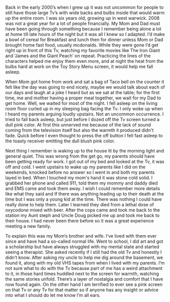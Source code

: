 Back in the early 2000’s when I grew up it was not uncommon for people to still have those large Tv’s with wide backs and bulbs inside that would warm up the entire room. I was six years old, growing up in west warwick. 2008 was not a great year for a lot of people financially. My Mom and Dad must have been going through something because I remember being alone a lot at home till late hours of the night but it was all I knew so I adapted. I’d make a bowl of cereal for Breakfast and lunch then for dinner unless Mom or Dad brought home fast food, usually mcdonalds. While they were gone I’d get right up in front of this Tv, watching my favorite movies like The Iron Giant and ‘James and the Giant Peach’ on repeat. Practicing the lines of the characters helped me enjoy them even more, and at night the heat from the bulbs hard at work on the Toy Story Menu screen, it would help me fall asleep. 

When Mom got home from work and sat a bag of Taco bell on the counter it felt like the day was going to end nicely, maybe we would talk about each of our days and laugh at a joke I heard but as we sat at the table; for the first time, me and mother having a proper meal together, we wait for my Dad to get home. Well, we waited for most of the night. I fell asleep on the living room floor curled up in my sleeping bag facing the Tv. I only woke up when I heard my parents arguing loudly upstairs. Not an uncommon occurrence. I tried to fall back asleep, but just before I dozed off the Tv screen turned a dull pink color. At first this unnerved me because of the lack of sound coming from the television itself but also the warmth it produced didn't fade. Quick before I even thought to press the off button I fell fast asleep to the toasty receiver emitting the dull blush pink color. 

Next thing I remember is waking up to the house lit by the morning light and general quiet. This was wrong from the get go, my parents should have been getting ready for work. I got out of my bed and looked at the Tv, it was off and cold. I went upstairs to wake up my parents like I did on the weekends, knocked before no answer so I went in and both my parents layed in bed. When I touched my mom's hand it was stone cold solid. I grabbed her phone and called 911, told them my mommy and daddy died and EMS came and took them away. I wish I could remember more details like what they said and If there was anything leading up to their death at the time but I was only a young kid at the time. There was nothing I could have really done to help them. Later I learned they died from a lethal dose of oxycodone mixed with beer. After the cops came and took me back to the station my Aunt steph and Uncle Doug picked me up and took me back to their house. I had never been there before so it was a great experience meeting a new family. 

To explain this was my Mom’s brother and wife. I’ve lived with them ever since and have had a so-called normal life. Went to school, I did art and got a scholarship but have always struggled with my mental state and started seeing a therapist. She asked recently if I still had the old Tv and honestly I didn’t know. After asking my uncle to help me dig around the basement, we found it, along with my old VHS tapes from when I lived with my parents. I’m not sure what to do with the Tv because part of me has a weird attachment  to it, in those hard times huddled next to the screen for warmth, watching the same stories unfold. There’s a layer of nostalgia and comfort that I have now found again. On the other hand I am terrified to ever see a pink screen on that Tv or any Tv for that matter so if anyone has any insight or advice into what I should do let me know I’m all ears.